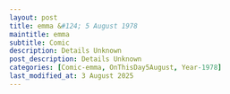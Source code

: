 ```yaml
---
layout: post
title: emma &#124; 5 August 1978
maintitle: emma
subtitle: Comic
description: Details Unknown
post_description: Details Unknown
categories: [Comic-emma, OnThisDay5August, Year-1978]
last_modified_at: 3 August 2025
---
```


